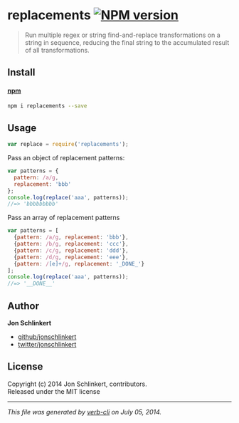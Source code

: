 # replacements [![NPM version](https://badge.fury.io/js/replacements.png)](http://badge.fury.io/js/replacements)

> Run multiple regex or string find-and-replace transformations on a string in sequence, reducing the final string to the accumulated result of all transformations.

## Install
#### [npm](npmjs.org)

```bash
npm i replacements --save
```

## Usage

```js
var replace = require('replacements');
```

Pass an object of replacement patterns:

```js
var patterns = {
  pattern: /a/g,
  replacement: 'bbb'
};
console.log(replace('aaa', patterns));
//=> 'bbbbbbbbb'
```

Pass an array of replacement patterns

```js
var patterns = [
  {pattern: /a/g, replacement: 'bbb'},
  {pattern: /b/g, replacement: 'ccc'},
  {pattern: /c/g, replacement: 'ddd'},
  {pattern: /d/g, replacement: 'eee'},
  {pattern: /[e]+/g, replacement: '_DONE_'}
];
console.log(replace('aaa', patterns));
//=> '__DONE__'
```

## Author

**Jon Schlinkert**
 
+ [github/jonschlinkert](https://github.com/jonschlinkert)
+ [twitter/jonschlinkert](http://twitter.com/jonschlinkert) 

## License
Copyright (c) 2014 Jon Schlinkert, contributors.  
Released under the MIT license

***

_This file was generated by [verb-cli](https://github.com/assemble/verb-cli) on July 05, 2014._